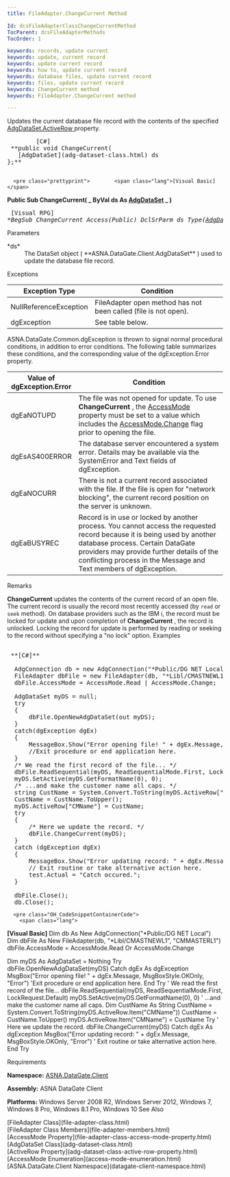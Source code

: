 ```yaml
---
title: FileAdapter.ChangeCurrent Method

Id: dcsFileAdapterClassChangeCurrentMethod
TocParent: dcsFileAdapterMethods
TocOrder: 1

keywords: records, update current
keywords: update, current record
keywords: update current record
keywords: how to, update current record
keywords: database files, update current record
keywords: files, update current record
keywords: ChangeCurrent method
keywords: FileAdapter.ChangeCurrent method

---
```


Updates the current database file record with the contents of the specified [ AdgDataSet.ActiveRow ](adg-dataset-class-active-row-property.html)property.
<pre class="prettyprint">        <span class="lang">[C#]</span>
 **public void ChangeCurrent(
   [AdgDataSet](adg-dataset-class.html) ds
};** 
      </pre>
      <pre class="prettyprint">        <span class="lang">[Visual Basic] </span>
 **Public Sub ChangeCurrent( _
   ByVal ds As [AdgDataSet](adg-dataset-class.html) _
)** 
      </pre>
      <pre class="prettyprint">        <span class="lang">[Visual RPG]</span>
 **BegSub ChangeCurrent Access(*Public)
   DclSrParm ds Type([AdgDataSet](adg-dataset-class.html))** 
      </pre>

Parameters

<dl>
        <dt>
 *ds* 
        </dt>
        <dd>The DataSet object ( **ASNA.DataGate.Client.AdgDataSet** ) used to 
						update the database file record.
					</dd>
</dl>

Exceptions



| Exception Type | Condition |
| ---- | ---- |
| NullReferenceException | FileAdapter open method has not been called (file is not open). |
| dgException | See table below. |



ASNA.DataGate.Common.dgException is thrown to signal normal procedural conditions, in addition to error conditions. The following table summarizes these conditions, and the corresponding value of the dgException.Error property.
<br />



| Value of 							<br /> 							dgException.Error | Condition |
| ---- | ---- |
| dgEaNOTUPD | The file was not opened for update. To use **ChangeCurrent** , the [ AccessMode](file-adapter-class-access-mode-property.html) property must be set to a value which includes the [ AccessMode.Change](access-mode-enumeration.html) flag prior to opening the file. |
| dgEsAS400ERROR | The database server encountered a system error. Details may be available via the SystemError and Text fields of dgException. |
| dgEaNOCURR | There is not a current record associated with the file. If the file is open for "network blocking", the current record position on the server is unknown. |
| dgEaBUSYREC | Record is in use or locked by another process. You cannot access the requested record because it is being used by another database process. Certain DataGate providers may provide further details of the conflicting process in the Message and Text members of dgException. |



Remarks

<span> **ChangeCurrent** </span> updates the contents of the current record of an open file. The current record is usually the record most recently accessed (by <code>read</code> or <code>seek</code> method). On database providers such as the IBM i, the record must be locked for update and upon completion of <span> **ChangeCurrent** </span>, the record is unlocked. Locking the record for update is performed by reading or seeking to the record without specifying a "no lock" option.
Examples

<pre class="OH_CodeSnippetContainerCode">
        <span class="lang">
 **[C#]** 
        </span>
  AdgConnection db = new AdgConnection("*Public/DG NET Local");
  FileAdapter dbFile = new FileAdapter(db, "*Libl/CMASTNEWL1", "CMMASTERL1");
  dbFile.AccessMode = AccessMode.Read | AccessMode.Change;

  AdgDataSet myDS = null;
  try
  {
      dbFile.OpenNewAdgDataSet(out myDS);
  }
  catch(dgException dgEx)
  {
      MessageBox.Show("Error opening file! " + dgEx.Message, "Error");
      //Exit procedure or end application here.
  }
  /* We read the first record of the file... */
  dbFile.ReadSequential(myDS, ReadSequentialMode.First, LockRequest.Default);
  myDS.SetActive(myDS.GetFormatName(0), 0); 
  /* ...and make the customer name all caps. */
  string CustName = System.Convert.ToString(myDS.ActiveRow["CMName"]);
  CustName = CustName.ToUpper();
  myDS.ActiveRow["CMName"] = CustName;
  try
  {
      /* Here we update the record. */
      dbFile.ChangeCurrent(myDS);
  }
  catch (dgException dgEx)
  {
      MessageBox.Show("Error updating record: " + dgEx.Message, "Error.");
      // Exit routine or take alternative action here.
      test.Actual = "Catch occured.";
  }

  dbFile.Close();
  db.Close();</pre>
      <pre class="OH_CodeSnippetContainerCode">
        <span class="lang">
 **[Visual Basic]** 
        </span>
  Dim db As New AdgConnection("*Public/DG NET Local")
  Dim dbFile As New FileAdapter(db, "*Libl/CMASTNEWL1", "CMMASTERL1")
  dbFile.AccessMode = AccessMode.Read Or AccessMode.Change

  Dim myDS As AdgDataSet = Nothing
  Try
      dbFile.OpenNewAdgDataSet(myDS)
  Catch dgEx As dgException
      MsgBox("Error opening file! " + dgEx.Message, MsgBoxStyle.OKOnly, "Error")
      'Exit procedure or end application here.
  End Try
  ' We read the first record of the file... 
  dbFile.ReadSequential(myDS, ReadSequentialMode.First, LockRequest.Default)
  myDS.SetActive(myDS.GetFormatName(0), 0)
  ' ...and make the customer name all caps. 
  Dim CustName As String
  CustName = System.Convert.ToString(myDS.ActiveRow.Item("CMName"))
  CustName = CustName.ToUpper()
  myDS.ActiveRow.Item("CMName") = CustName
  Try
      ' Here we update the record. 
      dbFile.ChangeCurrent(myDS)
  Catch dgEx As dgException
      MsgBox("Error updating record: " + dgEx.Message, MsgBoxStyle.OKOnly, "Error")
      ' Exit routine or take alternative action here.
  End Try
</pre>

Requirements

**Namespace:** [ASNA.DataGate.Client](datagate-client-namespace.html) 

**Assembly:** ASNA DataGate Client

**Platforms:** Windows Server 2008 R2, Windows Server 2012, Windows 7, Windows 8 Pro, Windows 8.1 Pro, Windows 10
See Also

<dl />
      [FileAdapter Class](file-adapter-class.html)
      <br />
      [FileAdapter Class Members](file-adapter-members.html)
      <br />
      [AccessMode Property](file-adapter-class-access-mode-property.html)
      <br />
      [AdgDataSet Class](adg-dataset-class.html)
      <br />
      [ActiveRow Property](adg-dataset-class-active-row-property.html)
      <br />
      [AccessMode Enumeration](access-mode-enumeration.html)
      <br />
      [ASNA.DataGate.Client Namespace](datagate-client-namespace.html)

